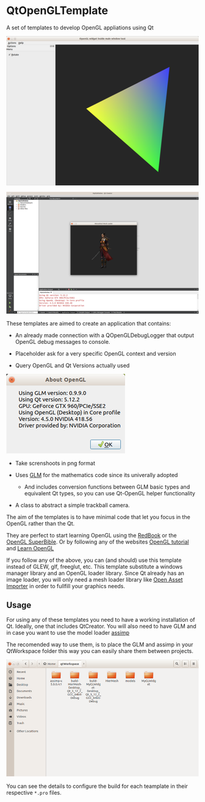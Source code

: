 # QtOpenGLTemplate

A set of templates to develop OpenGL appliations using Qt

![Widget](img/mainwindow2.png)

![Window](img/modelLoaderInQt.png)

These templates are aimed to create an application that
contains:

* An already made connection with a QOpenGLDebugLogger
  that output OpenGL debug messages to console.

* Placeholder ask for a very specific OpenGL context and version

* Query OpenGL and Qt Versions actually used

![Info](img/dialog.png)

* Take screnshoots in png format

* Uses [GLM](http://glm.g-truc.net) for the mathematics code since its univerally adopted

  * And includes conversion functions between GLM basic types and
    equivalent Qt types, so you can use Qt-OpenGL helper functionality

* A class to abstract a simple trackball camera.

The aim of the templates is to have minimal code that let you focus
in the OpenGL rather than the Qt.

They are perfect to start learning OpenGL using the [RedBook](http://www.opengl-redbook.com/) or the [OpenGL SuperBible](http://www.openglsuperbible.com/). Or by following any of the websites [OpenGL tutorial](http://www.opengl-tutorial.org/) and [Learn OpenGL](https://learnopengl.com/)

If you follow any of the above, you can (and should) use this template instead of GLEW, glf, freeglut, etc. This template substitute a windows manager library and an OpenGL loader library.
Since Qt already has an image loader, you will only need a mesh loader library like [Open Asset Importer](http://www.assimp.org/) in order to fullfill your graphics needs.

## Usage

For using any of these templates you need to have a working installation of Qt.
Ideally, one that includes QtCreator. You will also need to have GLM and in case
you want to use the model loader [assimp](http://www.assimp.org/)

The recomended way to use them, is to place the GLM and assimp in your QtWorkspace folder
this way you can easily share them between projects.

![Workspace](img/files.png)

You can see the details to configure the build for each teamplate in their respective `*.pro` files.

